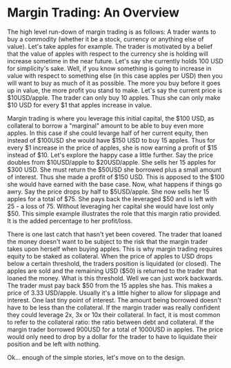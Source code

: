 # Margin Trading: An Overview

 The high level run-down of margin trading is as follows: A trader wants to buy a commodity (whether it be a stock, currency or anything else of value). Let's take apples for example. The trader is motivated by a belief that the value of apples with respect to the currency she is holding will increase sometime in the near future. Let's say she currently holds 100 USD for simplicity's sake. Well, if you know something is going to increase in value with respect to something else (in this case apples per USD) then you will want to buy as much of it as possible. The more you buy before it goes up in value, the more profit you stand to make. Let's say the current price is $10USD/apple. The trader can only buy 10 apples. Thus she can only make $10 USD for every $1 that apples increase in value. 
 
 Margin trading is where you leverage this initial capital, the $100 USD, as collateral to borrow a "marginal" amount to be able to buy even more apples. In this case if she could levarge half of her current equity, then instead of $100USD she would have $150 USD to buy 15 apples. Thus for every $1 increase in the price of apples, she is now earning a profit of $15 instead of $10. Let's explore the happy case a little further. Say the price doubles from $10USD/apple to $20USD/apple. She sells her 15 apples for $300 USD. She must return the $50USD she borrowed plus a small amount of interest. Thus she made a profit of $150 USD. This is apposed to the $100 she would have earned with the base case. Now, what happens if things go awry. Say the price drops by half to $5USD/apple. She now sells her 15 apples for a total of $75. She pays back the leveraged $50 and is left with 25 - a loss of 75. Without leveraging her capital she would have lost only $50. This simple example illustrates the role that this margin ratio provided. It is the added percentage to her profit/loss. 
 
 There is one last catch that hasn't yet been covered. The trader that loaned the money doesn't want to be subject to the risk that the margin trader takes upon herself when buying apples. This is why margin trading requires equity to be staked as collateral. When the price of apples to USD drops below a certain threshold, the traders position is liquidated (or closed). The apples are sold and the remaining USD ($50) is returned to the trader that loaned the money. What is this threshold. Well we can just work backwards. The trader must pay back $50 from the 15 apples she has. This makes a price of 3.33 USD/apple. Usually it's a little higher to allow for slippage and interest. One last tiny point of interest. The amount being borrowed doesn't have to be less than the collateral. If the margin trader was really confident they could leverage 2x, 3x or 10x their collateral. In fact, it is most common to refer to the collateral ratio: the ratio between debt and collateral. If the margin trader borrowed 900USD for a total of 1000USD in apples. The price would only need to drop by a dollar for the trader to have to liquidate their position and be left with nothing.

Ok... enough of the simple stories, let's move on to the design.